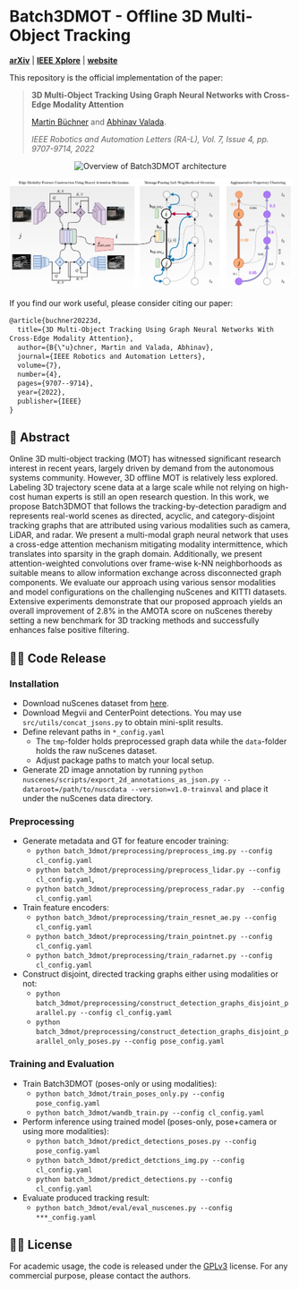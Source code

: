 
# Batch3DMOT - Offline 3D Multi-Object Tracking
[**arXiv**](https://arxiv.org/abs/2203.10926) | [**IEEE Xplore**](https://ieeexplore.ieee.org/document/9832490) | [**website**](http://batch3dmot.cs.uni-freiburg.de/) 

This repository is the official implementation of the paper:

> **3D Multi-Object Tracking Using Graph Neural Networks with Cross-Edge Modality Attention**
>
> [Martin Büchner](https://rl.uni-freiburg.de/people/buechner)  and [Abhinav Valada](https://rl.uni-freiburg.de/people/valada).
>
> *IEEE Robotics and Automation Letters (RA-L), Vol. 7, Issue 4, pp. 9707-9714, 2022*


<p align="center">
  <img src="video_banner.gif" alt="Overview of Batch3DMOT architecture" width="850" />
</p>


<p align="center">
  <img src="batch3dmot_architecture.png" alt="Overview of Batch3DMOT architecture" width="850" />
</p>

If you find our work useful, please consider citing our paper:
```
@article{buchner20223d,
  title={3D Multi-Object Tracking Using Graph Neural Networks With Cross-Edge Modality Attention},
  author={B{\"u}chner, Martin and Valada, Abhinav},
  journal={IEEE Robotics and Automation Letters},
  volume={7},
  number={4},
  pages={9707--9714},
  year={2022},
  publisher={IEEE}
}
```

## 📔 Abstract

Online 3D multi-object tracking (MOT) has witnessed significant research interest in recent years, largely driven by demand from the autonomous systems community. However, 3D offline MOT is relatively less explored. Labeling 3D trajectory scene data at a large scale while not relying on high-cost human experts is still an open research question. In this work, we propose Batch3DMOT that follows the tracking-by-detection paradigm and represents real-world scenes as directed, acyclic, and category-disjoint tracking graphs that are attributed using various modalities such as camera, LiDAR, and radar. We present a multi-modal graph neural network that uses a cross-edge attention mechanism mitigating modality intermittence, which translates into sparsity in the graph domain. Additionally, we present attention-weighted convolutions over frame-wise k-NN neighborhoods as suitable means to allow information exchange across disconnected graph components. We evaluate our approach using various sensor modalities and model configurations on the challenging nuScenes and KITTI datasets. Extensive experiments demonstrate that our proposed approach yields an overall improvement of 2.8% in the AMOTA score on nuScenes thereby setting a new benchmark for 3D tracking methods and successfully enhances false positive filtering.

## 👨‍💻 Code Release

### Installation
- Download nuScenes dataset from [here](https://www.nuscenes.org/download).
- Download Megvii and CenterPoint detections. You may use `src/utils/concat_jsons.py` to obtain mini-split results.
- Define relevant paths in `*_config.yaml`
  * The `tmp`-folder holds preprocessed graph data while the `data`-folder holds the raw nuScenes dataset.
  * Adjust package paths to match your local setup.
- Generate 2D image annotation by running `python nuscenes/scripts/export_2d_annotations_as_json.py --dataroot=/path/to/nuscdata --version=v1.0-trainval` and place it under the nuScenes data directory.

### Preprocessing
- Generate metadata and GT for feature encoder training:
  * `python batch_3dmot/preprocessing/preprocess_img.py --config cl_config.yaml`
  * `python batch_3dmot/preprocessing/preprocess_lidar.py --config cl_config.yaml`, 
  * `python batch_3dmot/preprocessing/preprocess_radar.py  --config cl_config.yaml` 
- Train feature encoders:
  * `python batch_3dmot/preprocessing/train_resnet_ae.py --config cl_config.yaml`
  * `python batch_3dmot/preprocessing/train_pointnet.py --config cl_config.yaml`
  * `python batch_3dmot/preprocessing/train_radarnet.py --config cl_config.yaml`
- Construct disjoint, directed tracking graphs either using modalities or not:
  * `python batch_3dmot/preprocessing/construct_detection_graphs_disjoint_parallel.py --config cl_config.yaml`
  * `python batch_3dmot/preprocessing/construct_detection_graphs_disjoint_parallel_only_poses.py --config pose_config.yaml`


### Training and Evaluation
- Train Batch3DMOT (poses-only or using modalities):
  * `python batch_3dmot/train_poses_only.py --config pose_config.yaml`
  * `python batch_3dmot/wandb_train.py --config cl_config.yaml`
- Perform inference using trained model (poses-only, pose+camera or using more modalities):
  * `python batch_3dmot/predict_detections_poses.py --config pose_config.yaml`
  * `python batch_3dmot/predict_detctions_img.py --config cl_config.yaml`
  * `python batch_3dmot/predict_detections.py --config cl_config.yaml`
- Evaluate produced tracking result:
  * `python batch_3dmot/eval/eval_nuscenes.py --config ***_config.yaml`

## 👩‍⚖️ License

For academic usage, the code is released under the [GPLv3](https://www.gnu.org/licenses/gpl-3.0.en.html) license.
For any commercial purpose, please contact the authors.
